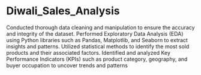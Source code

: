 # Diwali_Sales_Analysis
Conducted thorough data cleaning and manipulation to ensure the accuracy and integrity of the dataset. 
Performed Exploratory Data Analysis (EDA) using Python libraries such as Pandas, Matplotlib, and Seaborn to extract insights and patterns. 
Utilized statistical methods to identify the most sold products and their associated factors.
Identified and analyzed Key Performance Indicators (KPIs) such as product category, geography, and buyer occupation to uncover trends and patterns
